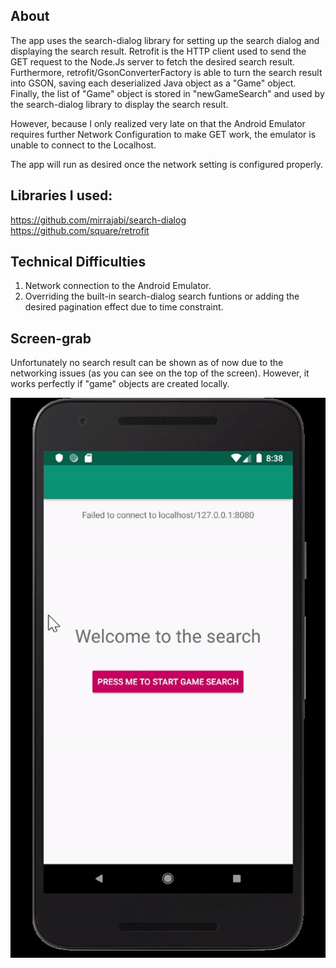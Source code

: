 ## About
The app uses the search-dialog library for setting up the search dialog and displaying the search result. Retrofit is the HTTP client used to send the GET request to the Node.Js server to fetch the desired search result. Furthermore, retrofit/GsonConverterFactory is able to turn the search result into GSON, saving each deserialized Java object as a "Game" object. Finally, the list of "Game" object is stored in "newGameSearch" and used by the search-dialog library to display the search result.

However, because I only realized  very late on that the Android Emulator requires further Network Configuration to make GET work, the emulator is unable to connect to the Localhost.

The app will run as desired once the network setting is configured properly. 

## Libraries I used:
https://github.com/mirrajabi/search-dialog 
https://github.com/square/retrofit

## Technical Difficulties
1. Network connection to the Android Emulator. 
2. Overriding the built-in search-dialog search funtions or adding the desired pagination effect due to time constraint.

## Screen-grab
Unfortunately no search result can be shown as of now due to the networking issues (as you can see on the top of the screen). However, it works perfectly if "game" objects are created locally.  

![SearchApp-Gif](SearchAppGif.gif)
